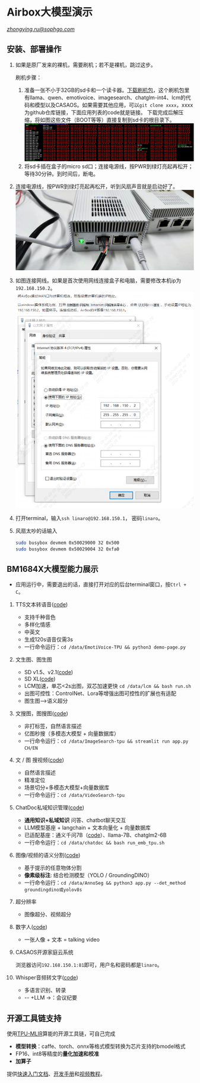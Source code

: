 # Airbox大模型演示

*zhongying.ru@sophgo.com*

## 安装、部署操作

1. 如果是原厂发来的裸机，需要刷机；若不是裸机，跳过这步。

    刷机步骤：
    1. 准备一张不小于32GB的sd卡和一个读卡器。[下载刷机包](https://pan.baidu.com/s/1gQO6b0WRPfxua3rYkcxwHA?pwd=swje)，这个刷机包里有llama、qwen、emotivoice、imagesearch、chatglm-int4、lcm的代码和模型以及CASAOS。如果需要其他应用，可以`git clone xxxx`，xxxx为github仓库链接，下面应用列表的code就是链接。
    下载完成后解压缩，将如图这些文件（BOOT等等）直接复制到sd卡的根目录下。![刷机文件](4dab308d497d98e93411235c7b257861.jpg)
    3. 将sd卡插在盒子的micro sd口；连接电源线，按PWR到绿灯亮起再松开；等待30分钟。到时间后，断电。

2. 连接电源线，按PWR到绿灯亮起再松开，听到风扇声音就是启动好了。![连接电源线和网线](b3fe38ac41db07e5ce90a7d76f792104.jpg)
3. 如图连接网线。如果是首次使用网线连接盒子和电脑，需要修改本机ip为`192.168.150.2`。![修改本机ip](f5f201791b3e64dd2d848be21cb92794.jpg)
4. 打开terminal，输入`ssh linaro@192.168.150.1`，
密码`linaro`。

5. 风扇太吵的话输入

   ```sh
   sudo busybox devmem 0x50029000 32 0x500
   sudo busybox devmem 0x50029004 32 0xfa0
   ```
## BM1684X大模型能力展示

* 应用运行中，需要退出的话，直接打开对应的后台terminal窗口，按`Ctrl + C`。

1. TTS文本转语音([code](https://github.com/ZillaRU/EmotiVoice-TPU))

   - 支持千种音色
   - 多样化情感
   - 中英文
   - 生成120s语音仅需3s
   - 一行命令运行：`cd /data/EmotiVoice-TPU && python3 demo-page.py`
2. 文生图、图生图
   - SD v1.5、v2.1([code](https://github.com/forechoandlook/aigc))
   - SD XL([code](https://github.com/ZillaRU/SDXL-tpu))
   - LCM加速，单芯<2s出图，双芯加速更快 `cd /data/lcm && bash run.sh`
   - 出图可控性：ControlNet、Lora等增强出图可控性的扩展也有适配
   - 图生图-->语义超分

3. 文搜图，图搜图([code](https://github.com/ZillaRU/ImageSearch-tpu))

   - 非打标签，自然语言描述
   - 亿图秒搜（多模态大模型 + 向量数据库）
   - 一行命令运行：`cd /data/ImageSearch-tpu && streamlit run app.py CH/EN`
4. 文 / 图 搜视频([code](https://github.com/ZillaRU/VideoSearch-tpu))

   - 自然语言描述
   - 精准定位
   - 场景切分+多模态大模型+向量数据库
   - 一行命令运行：`cd /data/VideoSearch-tpu`

5. ChatDoc私域知识管理([code](https://github.com/zhengorange/chatdoc))
   - **通用知识+私域知识** 问答、chatbot聊天交互
   - LLM模型基座 + langchain + 文本向量化 + 向量数据库
   - 已适配基座：通义千问7B（[code](https://github.com/sophgo/Qwen-TPU)）、llama-7B、chatglm2-6B
   - 一行命令运行：`cd /data/chatdoc && bash run_emb_tpu.sh`

6. 图像/视频的语义分割([code](https://github.com/ZillaRU/AnnoSeg))

   - 基于提示的任意物体分割
   - **像素级标注**: 结合检测模型（YOLO / GroundingDINO）
   - 一行命令运行：`cd /data/AnnoSeg && python3 app.py --det_method groundingdino或yolov8s`

7. 超分辨率

    - 图像超分、视频超分
8. 数字人([code](https://github.com/ZillaRU/SadTalker-tpu))

   - 一张人像 + 文本 = talking video
9.  CASAOS开源家庭云系统
    
    浏览器访问`192.168.150.1:81`即可，用户名和密码都是`linaro`。
10. Whisper音频转文字([code](https://github.com/JKay0327/whisper-TPU_py))

    - 多语言识别、转录
    - -- +LLM ->：会议纪要


## 开源工具链支持

使用[TPU-MLIR](https://tpumlir.org/)算能的开源工具链，可自己完成

- **模型转换**：caffe、torch、onnx等格式模型转换为芯片支持的bmodel格式
- FP16、int8等精度的**量化加速和校准**
- **加算子**
  
提供[快速入门文档](https://tpumlir.org/docs/quick_start/index.html)、[开发手册](https://tpumlir.org/docs/developer_manual/index.html)和[视频教程](https://tpumlir.org/docs/videos.html)。
